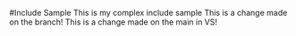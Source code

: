 #Include Sample
This is my complex include sample
This is a change made on the branch!
This is a change made on the main in VS!